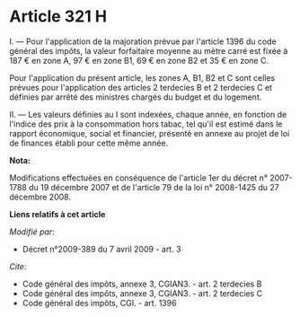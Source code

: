 # Article 321 H

I. ― Pour l'application de la majoration prévue par l'article 1396 du code général des impôts, la valeur forfaitaire moyenne
au mètre carré est fixée à 187 € en zone A, 97 € en zone B1, 69 € en zone B2 et 35 € en zone C. 

Pour l'application du présent article, les zones A, B1, B2 et C sont celles prévues pour l'application des articles 2
terdecies B et 2 terdecies C et définies par arrêté des ministres chargés du budget et du logement. 

II. ― Les valeurs définies au I sont indexées, chaque année, en fonction de l'indice des prix à la consommation hors tabac,
tel qu'il est estimé dans le rapport économique, social et financier, présenté en annexe au projet de loi de finances établi
pour cette même année.

**Nota:**

Modifications effectuées en conséquence de l'article 1er du décret n° 2007-1788 du 19 décembre 2007 et de l'article 79 de la
loi n° 2008-1425 du 27 décembre 2008.

**Liens relatifs à cet article**

_Modifié par_:

  - Décret n°2009-389 du 7 avril 2009 - art. 3

_Cite_:

  - Code général des impôts, annexe 3, CGIAN3. - art. 2 terdecies B
  - Code général des impôts, annexe 3, CGIAN3. - art. 2 terdecies C
  - Code général des impôts, CGI. - art. 1396
